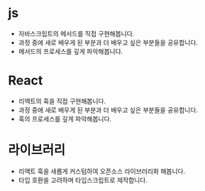 # js
- 자바스크립트의 메서드를 직접 구현해봅니다.
- 과정 중에 새로 배우게 된 부분과 더 배우고 싶은 부분들을 공유합니다.
- 메서드의 프로세스를 깊게 파악해봅니다.

# React
- 리액트의 훅을 직접 구현해봅니다.
- 과정 중에 새로 배우게 된 부분과 더 배우고 싶은 부분들을 공유합니다.
- 훅의 프로세스를 깊게 파악해봅니다.

# 라이브러리
- 리액트 훅을 새롭게 커스텀하여 오픈소스 라이브러리화 해봅니다.
- 타입 호환을 고려하며 타입스크립트로 제작합니다.
